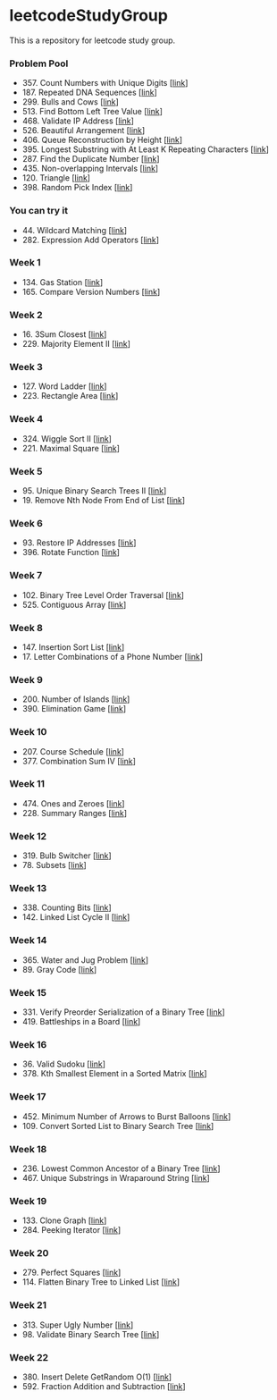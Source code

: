 # leetcodeStudyGroup
This is a repository for leetcode study group.

### Problem Pool
* 357\. Count Numbers with Unique Digits \[[link](https://leetcode.com/problems/count-numbers-with-unique-digits)\]
* 187\. Repeated DNA Sequences \[[link](https://leetcode.com/problems/repeated-dna-sequences)\]
* 299\. Bulls and Cows \[[link](https://leetcode.com/problems/bulls-and-cows)\]
* 513\. Find Bottom Left Tree Value \[[link](https://leetcode.com/problems/find-bottom-left-tree-value)\]
* 468\. Validate IP Address \[[link](https://leetcode.com/problems/validate-ip-address)\]
* 526\. Beautiful Arrangement \[[link](https://leetcode.com/problems/beautiful-arrangement)\]
* 406\. Queue Reconstruction by Height \[[link](https://leetcode.com/problems/queue-reconstruction-by-height)\]
* 395\. Longest Substring with At Least K Repeating Characters \[[link](https://leetcode.com/problems/longest-substring-with-at-least-k-repeating-characters)\]
* 287\. Find the Duplicate Number \[[link](https://leetcode.com/problems/find-the-duplicate-number)\]
* 435\. Non-overlapping Intervals \[[link](https://leetcode.com/problems/non-overlapping-intervals)\]
* 120\. Triangle \[[link](https://leetcode.com/problems/triangle)\]
* 398\. Random Pick Index \[[link](https://leetcode.com/problems/random-pick-index)\]

### You can try it
* 44\. Wildcard Matching \[[link](https://leetcode.com/problems/wildcard-matching/)\]
* 282\. Expression Add Operators \[[link](https://leetcode.com/problems/expression-add-operators/)\]


### Week 1
* 134\. Gas Station \[[link](https://leetcode.com/problems/gas-station/)\]
* 165\. Compare Version Numbers \[[link](https://leetcode.com/problems/compare-version-numbers/)\]

### Week 2
* 16\. 3Sum Closest \[[link](https://leetcode.com/problems/3sum-closest/)\]
* 229\. Majority Element II \[[link](https://leetcode.com/problems/majority-element-ii/)\]

### Week 3
* 127\. Word Ladder \[[link](https://leetcode.com/problems/word-ladder/)\]
* 223\. Rectangle Area \[[link](https://leetcode.com/problems/Rectangle-Area/)\]

### Week 4
* 324\. Wiggle Sort II \[[link](https://leetcode.com/problems/Wiggle-Sort-II/)\]
* 221\. Maximal Square \[[link](https://leetcode.com/problems/Maximal-Square/)\]

### Week 5
* 95\. Unique Binary Search Trees II \[[link](https://leetcode.com/problems/unique-binary-search-trees-ii/)\]
* 19\. Remove Nth Node From End of List \[[link](https://leetcode.com/problems/remove-nth-node-from-end-of-list/)\]

### Week 6
* 93\. Restore IP Addresses \[[link](https://leetcode.com/problems/restore-ip-addresses/)\]
* 396\. Rotate Function \[[link](https://leetcode.com/problems/Rotate-Function/)\]

### Week 7
* 102\. Binary Tree Level Order Traversal \[[link](https://leetcode.com/problems/binary-tree-level-order-traversal/)\]
* 525\. Contiguous Array  \[[link](https://leetcode.com/problems/contiguous-array/)\]

### Week 8
* 147\. Insertion Sort List  \[[link](https://leetcode.com/problems/insertion-sort-list/)\]
* 17\. Letter Combinations of a Phone Number  \[[link](https://leetcode.com/problems/letter-combinations-of-a-phone-number/)\]

### Week 9
* 200\. Number of Islands  \[[link](https://leetcode.com/problems/number-of-islands/)\]
* 390\. Elimination Game  \[[link](https://leetcode.com/problems/elimination-game/)\]

### Week 10
* 207\. Course Schedule  \[[link](https://leetcode.com/problems/course-schedule/)\]
* 377\. Combination Sum IV \[[link](https://leetcode.com/problems/combination-sum-iv/)\]

### Week 11
* 474\. Ones and Zeroes \[[link](https://leetcode.com/problems/ones-and-zeroes/)\]
* 228\. Summary Ranges \[[link](https://leetcode.com/problems/summary-ranges/#/description)\]

### Week 12
* 319\. Bulb Switcher \[[link](https://leetcode.com/problems/bulb-switcher/#/description)\]
* 78\. Subsets \[[link](https://leetcode.com/problems/subsets)\]

### Week 13
* 338\. Counting Bits \[[link](https://leetcode.com/problems/counting-bits)\]
* 142\. Linked List Cycle II \[[link](https://leetcode.com/problems/linked-list-cycle-ii/#/description)\]

### Week 14
* 365\. Water and Jug Problem \[[link](https://leetcode.com/problems/water-and-jug-problem/#/description)\]
* 89\. Gray Code \[[link](https://leetcode.com/problems/gray-code/)\]

### Week 15
* 331\. Verify Preorder Serialization of a Binary Tree \[[link](https://leetcode.com/problems/verify-preorder-serialization-of-a-binary-tree/)\]
* 419\. Battleships in a Board \[[link](https://leetcode.com/problems/battleships-in-a-board)\]

### Week 16
* 36\. Valid Sudoku \[[link](https://leetcode.com/problems/valid-sudoku)\]
* 378\. Kth Smallest Element in a Sorted Matrix \[[link](https://leetcode.com/problems/kth-smallest-element-in-a-sorted-matrix)\]

### Week 17
* 452\. Minimum Number of Arrows to Burst Balloons \[[link](https://leetcode.com/problems/minimum-number-of-arrows-to-burst-balloons)\]
* 109\. Convert Sorted List to Binary Search Tree \[[link](https://leetcode.com/problems/convert-sorted-list-to-binary-search-tree)\]

### Week 18
* 236\. Lowest Common Ancestor of a Binary Tree \[[link](https://leetcode.com/problems/lowest-common-ancestor-of-a-binary-tree)\]
* 467\. Unique Substrings in Wraparound String \[[link](https://leetcode.com/problems/unique-substrings-in-wraparound-string)\]

### Week 19
* 133\. Clone Graph \[[link](https://leetcode.com/problems/clone-graph)\]
* 284\. Peeking Iterator \[[link](https://leetcode.com/problems/peeking-iterator)\]

### Week 20
* 279\. Perfect Squares \[[link](https://leetcode.com/problems/perfect-squares)\]
* 114\. Flatten Binary Tree to Linked List \[[link](https://leetcode.com/problems/flatten-binary-tree-to-linked-list)\]

### Week 21
* 313\. Super Ugly Number \[[link](https://leetcode.com/problems/super-ugly-number)\]
* 98\. Validate Binary Search Tree \[[link](https://leetcode.com/problems/validate-binary-search-tree)\]

### Week 22
* 380\. Insert Delete GetRandom O(1) \[[link](https://leetcode.com/problems/insert-delete-getrandom-o1)\]
* 592\. Fraction Addition and Subtraction \[[link](https://leetcode.com/problems/fraction-addition-and-subtraction)\]
